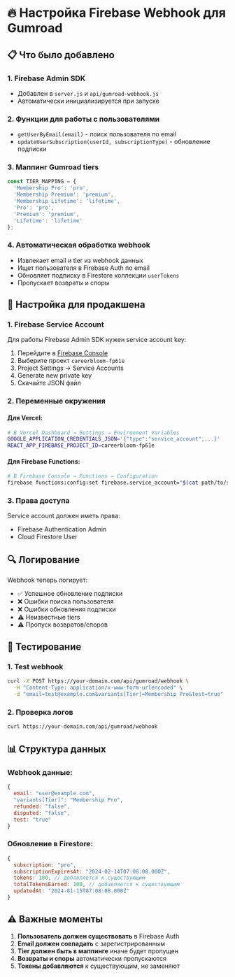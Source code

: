 # 🔥 Настройка Firebase Webhook для Gumroad

## 📋 Что было добавлено

### 1. **Firebase Admin SDK**
- Добавлен в `server.js` и `api/gumroad-webhook.js`
- Автоматически инициализируется при запуске

### 2. **Функции для работы с пользователями**
- `getUserByEmail(email)` - поиск пользователя по email
- `updateUserSubscription(userId, subscriptionType)` - обновление подписки

### 3. **Маппинг Gumroad tiers**
```javascript
const TIER_MAPPING = {
  'Membership Pro': 'pro',
  'Membership Premium': 'premium', 
  'Membership Lifetime': 'lifetime',
  'Pro': 'pro',
  'Premium': 'premium',
  'Lifetime': 'lifetime'
};
```

### 4. **Автоматическая обработка webhook**
- Извлекает email и tier из webhook данных
- Ищет пользователя в Firebase Auth по email
- Обновляет подписку в Firestore коллекции `userTokens`
- Пропускает возвраты и споры

## 🚀 Настройка для продакшена

### 1. **Firebase Service Account**
Для работы Firebase Admin SDK нужен service account key:

1. Перейдите в [Firebase Console](https://console.firebase.google.com/)
2. Выберите проект `careerbloom-fp61e`
3. Project Settings → Service Accounts
4. Generate new private key
5. Скачайте JSON файл

### 2. **Переменные окружения**

#### Для Vercel:
```bash
# В Vercel Dashboard → Settings → Environment Variables
GOOGLE_APPLICATION_CREDENTIALS_JSON='{"type":"service_account",...}'
REACT_APP_FIREBASE_PROJECT_ID=careerbloom-fp61e
```

#### Для Firebase Functions:
```bash
# В Firebase Console → Functions → Configuration
firebase functions:config:set firebase.service_account="$(cat path/to/service-account.json)"
```

### 3. **Права доступа**
Service account должен иметь права:
- Firebase Authentication Admin
- Cloud Firestore User

## 🔍 Логирование

Webhook теперь логирует:
- ✅ Успешное обновление подписки
- ❌ Ошибки поиска пользователя
- ❌ Ошибки обновления подписки
- ⚠️ Неизвестные tiers
- ⚠️ Пропуск возвратов/споров

## 🧪 Тестирование

### 1. **Test webhook**
```bash
curl -X POST https://your-domain.com/api/gumroad/webhook \
  -H "Content-Type: application/x-www-form-urlencoded" \
  -d "email=test@example.com&variants[Tier]=Membership Pro&test=true"
```

### 2. **Проверка логов**
```bash
curl https://your-domain.com/api/gumroad/webhook
```

## 📊 Структура данных

### Webhook данные:
```javascript
{
  email: "user@example.com",
  "variants[Tier]": "Membership Pro",
  refunded: "false",
  disputed: "false",
  test: "true"
}
```

### Обновление в Firestore:
```javascript
{
  subscription: "pro",
  subscriptionExpiresAt: "2024-02-14T07:08:08.000Z",
  tokens: 100, // добавляется к существующим
  totalTokensEarned: 100, // добавляется к существующим
  updatedAt: "2024-01-15T07:08:08.000Z"
}
```

## ⚠️ Важные моменты

1. **Пользователь должен существовать** в Firebase Auth
2. **Email должен совпадать** с зарегистрированным
3. **Tier должен быть в маппинге** иначе будет пропущен
4. **Возвраты и споры** автоматически пропускаются
5. **Токены добавляются** к существующим, не заменяют




